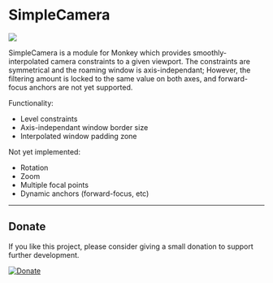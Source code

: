 SimpleCamera
==========
![](http://i.imgur.com/HaWziXn.png)

SimpleCamera is a module for Monkey which provides smoothly-interpolated camera constraints to a given viewport.  The constraints are symmetrical and the roaming window is axis-independant; However, the filtering amount is locked to the same value on both axes, and forward-focus anchors are not yet supported.

Functionality:
* Level constraints 
* Axis-independant window border size
* Interpolated window padding zone

Not yet implemented:
* Rotation
* Zoom
* Multiple focal points
* Dynamic anchors (forward-focus, etc)

-----
## Donate
If you like this project, please consider giving a small donation to support further development.

[![Donate](https://www.paypalobjects.com/en_US/i/btn/btn_donate_LG.gif)](https://www.paypal.com/cgi-bin/webscr?cmd=_donations&business=RHZMPB4RL3T82&lc=US&item_name=Nobu%27s%20Monkey%2dX%20projects&currency_code=USD&bn=PP%2dDonationsBF%3abtn_donate_LG%2egif%3aNonHosted)
